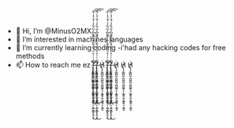 - 👋 Hi, I’m @MinusO2MX
- 👀 I’m interested in machines languages 
- 🌱 I’m currently learning coding
-i'had any hacking codes for free methods 
- 📫 How to reach me ez
 ̢̧̗̳̺̫̜̪͚̪͉͚̺̲̥̩̗͚͍̬̫̹͈͇̭͕͙̺̝̳̙̥͈͙̎̄͜í̶̢̨̛̛̼̝̭͎̻̖͖̲̠̲͎͚͔̹͈̲͈̙̼͙̭̭͆͗͑͗̊̈́̀̂́̂̏̊̓̌͊̃͆͐͂́̏̓͑́̌͛̔͑̅̕͜͠͠ͅ ̢̧̗̳̺̫̜̪͚̪͉͚̺̲̥̩̗͚͍̬̫̹͈͇̭͕͙̺̝̳̙̥͈͙̎̄͜í̶̢̨̛̛̼̝̭͎̻̖͖̲̠̲͎͚͔̹͈̲͈̙̼͙̭̭͆͗͑͗̊̈́̀̂́̂̏̊̓̌͊̃͆͐͂́̏̓͑́̌͛̔͑̅̕͜͠͠ͅ
Ḣ̸̢̧̗̳̺̫̜̪͚̪͉͚̺̲̥̩̗͚͍̬̫̹͈͇̭͕͙̺̝ ̢̧̗̳̺̫̜̪͚̪͉͚̺̲̥̩̗͚͍̬̫̹͈͇̭͕͙̺̝̳̙̥͈͙̎̄͜í̶̢̨̛̛̼̝̭͎̻̖͖̲̠̲͎͚͔̹͈̲͈̙̼͙̭̭͆͗͑͗̊̈́̀̂́̂̏̊̓̌͊̃͆͐͂́̏̓͑́̌͛̔͑̅̕͜͠͠ͅ ̢̧̗̳̺̫̜̪͚̪͉͚̺̲̥̩̗͚͍̬̫̹͈͇̭͕͙̺̝̳̙̥͈͙̎̄͜í̶̢̨̛̛̼̝̭͎̻̖͖̲̠̲͎͚͔̹͈̲͈̙̼͙̭̭͆͗͑͗̊̈́̀̂́̂̏̊̓̌͊̃͆͐͂́̏̓͑́̌͛̔͑̅̕͜͠͠ͅ
Ḣ̸̢̧̗̳̺̫̜̪͚̪͉͚̺̲̥̩̗͚͍̬̫̹͈͇̭͕͙̺̝
Ḣ̸̢̧̗̳̺̫̜̪͚̪͉͚̺̲̥̩̗͚͍̬̫̹͈͇̭͕͙̺̝
Ḣ̸̢̧̗̳̺̫̜̪͚̪͉͚̺̲̥̩̗͚͍̬̫̹͈͇̭͕͙̺̝
<!---
MinusO2MX/MinusO2MX is a ✨ special ✨ repository because its `README.md` (this file) appears on your GitHub profile.
You can click the Preview link to take a look at your changes.
--->
